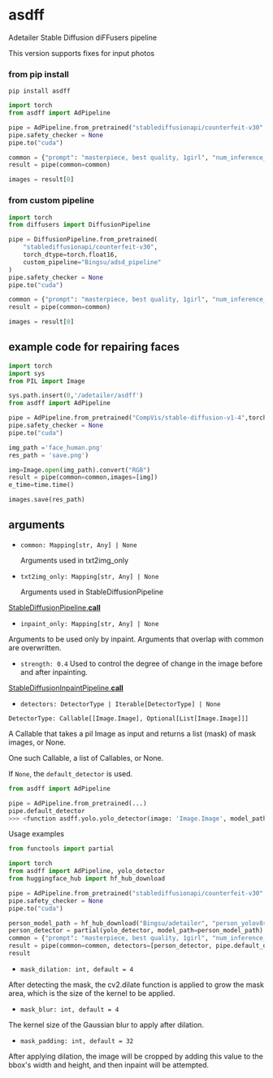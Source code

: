 # asdff

Adetailer Stable Diffusion diFFusers pipeline

This version supports fixes for input photos

### from pip install

```
pip install asdff
```

```py
import torch
from asdff import AdPipeline

pipe = AdPipeline.from_pretrained("stablediffusionapi/counterfeit-v30", torch_dtype=torch.float16)
pipe.safety_checker = None
pipe.to("cuda")

common = {"prompt": "masterpiece, best quality, 1girl", "num_inference_steps": 28}
result = pipe(common=common)

images = result[0]
```

### from custom pipeline


```py
import torch
from diffusers import DiffusionPipeline

pipe = DiffusionPipeline.from_pretrained(
    "stablediffusionapi/counterfeit-v30",
    torch_dtype=torch.float16,
    custom_pipeline="Bingsu/adsd_pipeline"
)
pipe.safety_checker = None
pipe.to("cuda")

common = {"prompt": "masterpiece, best quality, 1girl", "num_inference_steps": 28}
result = pipe(common=common)

images = result[0]
```
## example code for repairing faces

```py
import torch
import sys
from PIL import Image

sys.path.insert(0,'/adetailer/asdff')
from asdff import AdPipeline

pipe = AdPipeline.from_pretrained("CompVis/stable-diffusion-v1-4",torch_dtype=torch.float16)
pipe.safety_checker = None
pipe.to("cuda")

img_path ='face_human.png'
res_path = 'save.png')

img=Image.open(img_path).convert("RGB")
result = pipe(common=common,images=[img])
e_time=time.time()

images.save(res_path)

```

## arguments

- `common: Mapping[str, Any] | None`

  Arguments used in txt2img_only

- `txt2img_only: Mapping[str, Any] | None`

  Arguments used in StableDiffusionPipeline

[StableDiffusionPipeline.__call__](https://huggingface.co/docs/diffusers/api/pipelines/stable_diffusion/text2img#diffusers.StableDiffusionPipeline.__call__)

- `inpaint_only: Mapping[str, Any] | None`

 Arguments to be used only by inpaint. Arguments that overlap with common are overwritten.

- `strength: 0.4`  Used to control the degree of change in the image before and after inpainting.

[StableDiffusionInpaintPipeline.__call__](https://huggingface.co/docs/diffusers/api/pipelines/stable_diffusion/inpaint#diffusers.StableDiffusionInpaintPipeline.__call__)

- `detectors: DetectorType | Iterable[DetectorType] | None`

`DetectorType: Callable[[Image.Image], Optional[List[Image.Image]]]`

A Callable that takes a pil Image as input and returns a list (mask) of mask images, or None.

One such Callable, a list of Callables, or None.

If `None`, the `default_detector` is used.

```py
from asdff import AdPipeline

pipe = AdPipeline.from_pretrained(...)
pipe.default_detector
>>> <function asdff.yolo.yolo_detector(image: 'Image.Image', model_path: 'str | None' = None, confidence: 'float' = 0.3) -> 'list[Image.Image] | None'>
```

Usage examples

```py
from functools import partial

import torch
from asdff import AdPipeline, yolo_detector
from huggingface_hub import hf_hub_download

pipe = AdPipeline.from_pretrained("stablediffusionapi/counterfeit-v30", torch_dtype=torch.float16)
pipe.safety_checker = None
pipe.to("cuda")

person_model_path = hf_hub_download("Bingsu/adetailer", "person_yolov8s-seg.pt")
person_detector = partial(yolo_detector, model_path=person_model_path)
common = {"prompt": "masterpiece, best quality, 1girl", "num_inference_steps": 28}
result = pipe(common=common, detectors=[person_detector, pipe.default_detector])
result
```

- `mask_dilation: int, default = 4`
  
After detecting the mask, the cv2.dilate function is applied to grow the mask area, which is the size of the kernel to be applied.

- `mask_blur: int, default = 4`

The kernel size of the Gaussian blur to apply after dilation.

- `mask_padding: int, default = 32`
  
After applying dilation, the image will be cropped by adding this value to the bbox's width and height, and then inpaint will be attempted.
